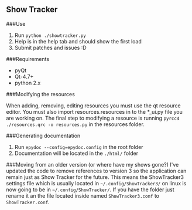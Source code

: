 Show Tracker
--------------

###Use

1. Run `python ./showtracker.py`
1. Help is in the help tab and should show the first load
1. Submit patches and issues :D

###Requirements

- pyQt 
- Qt-4.7+ 
- python 2.x

###Modifying the resources

When adding, removing, editing resources you must use the qt resource editor.
You must also import resources.resources in to the *_ui.py file you are working on.
The final step to modifying a resource is running `pyrcc4 ./resources.qrc -o resources.py` in the resources folder.

###Generating documentation
1. Run `epydoc --config=epydoc.config` in the root folder
1. Documentation will be located in the `./html/` folder

###Moving from an older version (or where have my shows gone?)
I've updated the code to remove references to version 3 so the application can remain just as Show Tracker for the future. 
This means the ShowTracker3 settings file which is usually located in `~/.config/ShowTracker3/` on linux is now going to be in 
`~/.config/ShowTracker/`. If you have the folder just rename it an the file located inside named `ShowTracker3.conf` to `ShowTracker.conf`.